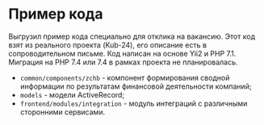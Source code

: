 # Пример кода #
Выгрузил пример кода специально для отклика на вакансию. Этот код взят из реального проекта (Kub-24), его описание есть в сопроводительном письме. Код написан на основе Yii2 и PHP 7.1. Миграция на PHP 7.4 или 7.4 в рамках проекта не планировалась.

- `common/components/zchb` - компонент формирования сводной информации по результатам финансовой деятельности компаний;
- `models` - модели ActiveRecord;
- `frontend/modules/integration` - модуль интеграций с различными сторонними сервисами.
